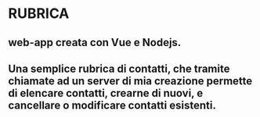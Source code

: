 # RUBRICA

## web-app creata con Vue e Nodejs.

## Una semplice rubrica di contatti, che tramite chiamate ad un server di mia creazione permette di elencare contatti, crearne di nuovi, e cancellare o modificare contatti esistenti.
